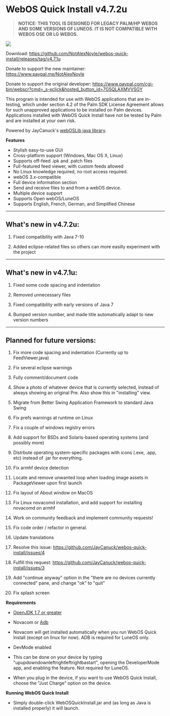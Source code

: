 WebOS Quick Install v4.7.2u
===================
> **NOTICE: THIS TOOL IS DESIGNED FOR LEGACY PALM/HP WEBOS AND SOME VERSIONS OF LUNEOS. IT IS NOT COMPATIBLE WITH WEBOS OSE OR LG WEBOS.**

[![](http://i57.tinypic.com/rc7all_th.png)](http://oi57.tinypic.com/rc7all.jpg)

Download: https://github.com/NotAlexNoyle/webos-quick-install/releases/tag/v4.7.1u

Donate to support the new maintainer:
https://www.paypal.me/NotAlexNoyle

Donate to support the original developer:
https://www.paypal.com/cgi-bin/webscr?cmd=_s-xclick&hosted_button_id=7G5QLAXMVVSGY

This program is intended for use with WebOS applications that are in-testing, which under section 4.2 of the Palm SDK License Agreement allows for such unapproved applications to be installed on Palm devices.  Applications installed with WebOS Quick Install have not be tested by Palm and are installed at your own risk.

Powered by JayCanuck's [webOSLib java library](https://github.com/JayCanuck/java-weboslib).

**Features**

* Stylish easy-to-use GUI
* Cross-platform support (Windows, Mac OS X, Linux)
* Supports off-feed .ipk and .patch files
* Full-featured feed viewer, with custom feeds allowed
* No Linux knowledge required, no root access required.
* webOS 3.x-compatible
* Full device information section
* Send and receive files to and from a webOS device.
* Multiple device support
* Supports Open webOS/LuneOS
* Supports English, French, German, and Simplified Chinese

------------------------------
What's new in v4.7.2u:
------------------------------

1. Fixed compatibility with Java 7-10

2. Added eclipse-related files so others can more easilly experiment with the project

------------------------------
What's new in v4.7.1u:
------------------------------

1. Fixed some code spacing and indentation

2. Removed unnecessary files

3. Fixed compatibility with early versions of Java 7

4. Bumped version number, and made title automatically adapt to new version numbers

------------------------------
Planned for future versions:
------------------------------

1. Fix more code spacing and indentation (Currently up to FeedViewer.java)

2. Fix several eclipse warnings

3. Fully comment/document code

4. Show a photo of whatever device that is currently selected, instead of always showing an original Pre. Also show this in "installing" view.

5. Migrate from Better Swing Application Framework to standard Java Swing

6. Fix prefs warnings at runtime on Linux

7. Fix a couple of windows registry errors

8. Add support for BSDs and Solaris-based operating systems (and possibly more)

9. Distrbute operating system-specific packages with icons (.exe, .app, etc) instead of .jar for everything.

10. Fix armhf device detection

11. Locate and remove unwanted loop when loading image assets in PackageViewer upon first launch

12. Fix layout of About window on MacOS

13. Fix Linux novacomd installation, and add support for installing novacomd on armhf

14. Work on community feedback and implement community requests!

15. Fix code order / refactor in general.

16. Update translations

17. Resolve this issue: https://github.com/JayCanuck/webos-quick-install/issues/4

18. Fulfill this request: https://github.com/JayCanuck/webos-quick-install/issues/3

19. Add "continue anyway" option in the "there are no devices currently connected" pane, and change "ok" to "quit"

20. Fix splash screen

**Requirements**

* [OpenJDK 1.7 or greater](https://www.adoptopenjdk.net/)

* Novacom or [Adb](http://lifehacker.com/the-easiest-way-to-install-androids-adb-and-fastboot-to-1586992378)
 * Novacom will get installed automatically when you run WebOS Quick Install (except on linux for now). ADB is required for LuneOS only.

* DevMode enabled
 * This can be done on your device by typing "upupdowndownleftrightleftrightbastart", opening the DeveloperMode app, and enabling the feature. Not required for LuneOS.

* When you plug in the device, if you want to use WebOS Quick Install, choose the "Just Charge" option on the device.

**Running WebOS Quick Install**

* Simply double-click WebOSQuickInstall.jar and (as long as Java is installed properly) it will launch.
